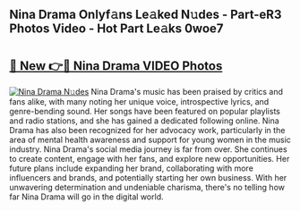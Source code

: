 ## Nina Drama Onlyf𝚊ns Le𝚊ked N𝚞des - Part-eR3 Photos Video - Hot Part Le𝚊ks 0woe7

# <h2><a href="http://ac19016.deff.icu/?id=Nina+Drama">🔗 New 👉🔴 Nina Drama VIDEO Photos</a></h2>

[![Nina Drama N𝚞des](https://i.imgur.com/rIISA9y.gif)](http://ac19016.deff.icu/?id=Nina+Drama)
Nina Drama's music has been praised by critics and fans alike, with many noting her unique voice, introspective lyrics, and genre-bending sound. Her songs have been featured on popular playlists and radio stations, and she has gained a dedicated following online. Nina Drama has also been recognized for her advocacy work, particularly in the area of mental health awareness and support for young women in the music industry. Nina Drama's social media journey is far from over. She continues to create content, engage with her fans, and explore new opportunities. Her future plans include expanding her brand, collaborating with more influencers and brands, and potentially starting her own business. With her unwavering determination and undeniable charisma, there's no telling how far Nina Drama will go in the digital world.
